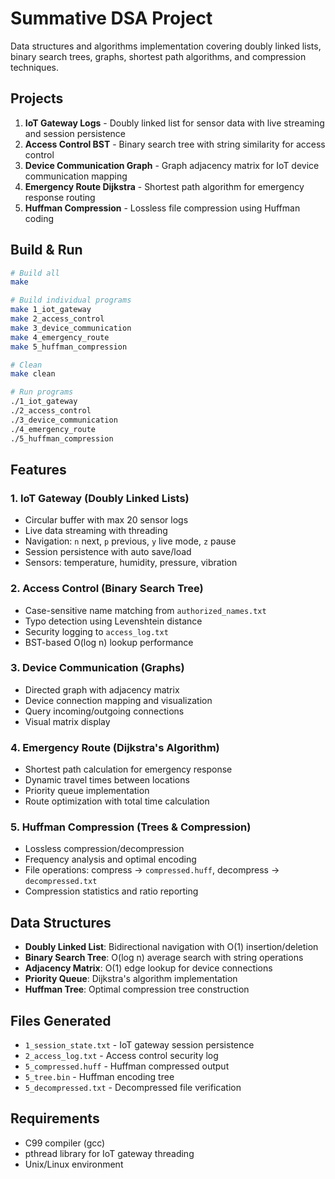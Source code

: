 # Summative DSA Project

Data structures and algorithms implementation covering doubly linked lists, binary search trees, graphs, shortest path algorithms, and compression techniques.

## Projects

1. **IoT Gateway Logs** - Doubly linked list for sensor data with live streaming and session persistence
2. **Access Control BST** - Binary search tree with string similarity for access control
3. **Device Communication Graph** - Graph adjacency matrix for IoT device communication mapping
4. **Emergency Route Dijkstra** - Shortest path algorithm for emergency response routing
5. **Huffman Compression** - Lossless file compression using Huffman coding

## Build & Run

```bash
# Build all
make

# Build individual programs  
make 1_iot_gateway
make 2_access_control
make 3_device_communication
make 4_emergency_route
make 5_huffman_compression

# Clean
make clean

# Run programs
./1_iot_gateway
./2_access_control
./3_device_communication
./4_emergency_route
./5_huffman_compression
```

## Features

### 1. IoT Gateway (Doubly Linked Lists)
- Circular buffer with max 20 sensor logs
- Live data streaming with threading
- Navigation: `n` next, `p` previous, `y` live mode, `z` pause
- Session persistence with auto save/load
- Sensors: temperature, humidity, pressure, vibration

### 2. Access Control (Binary Search Tree)
- Case-sensitive name matching from `authorized_names.txt`
- Typo detection using Levenshtein distance
- Security logging to `access_log.txt`
- BST-based O(log n) lookup performance

### 3. Device Communication (Graphs)
- Directed graph with adjacency matrix
- Device connection mapping and visualization
- Query incoming/outgoing connections
- Visual matrix display

### 4. Emergency Route (Dijkstra's Algorithm)
- Shortest path calculation for emergency response
- Dynamic travel times between locations
- Priority queue implementation
- Route optimization with total time calculation

### 5. Huffman Compression (Trees & Compression)
- Lossless compression/decompression
- Frequency analysis and optimal encoding
- File operations: compress → `compressed.huff`, decompress → `decompressed.txt`
- Compression statistics and ratio reporting

## Data Structures

- **Doubly Linked List**: Bidirectional navigation with O(1) insertion/deletion
- **Binary Search Tree**: O(log n) average search with string operations
- **Adjacency Matrix**: O(1) edge lookup for device connections
- **Priority Queue**: Dijkstra's algorithm implementation
- **Huffman Tree**: Optimal compression tree construction

## Files Generated

- `1_session_state.txt` - IoT gateway session persistence
- `2_access_log.txt` - Access control security log  
- `5_compressed.huff` - Huffman compressed output
- `5_tree.bin` - Huffman encoding tree
- `5_decompressed.txt` - Decompressed file verification

## Requirements

- C99 compiler (gcc)
- pthread library for IoT gateway threading
- Unix/Linux environment